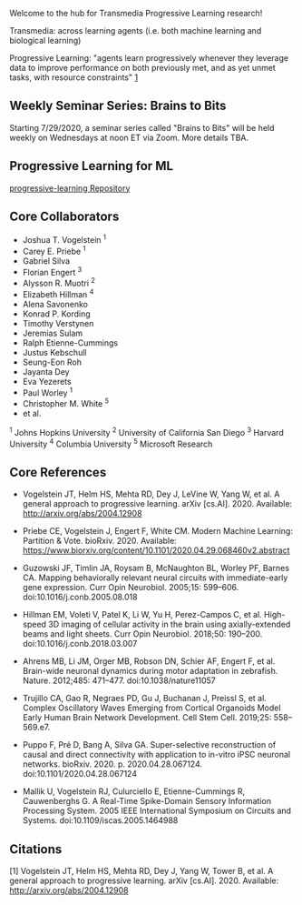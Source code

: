Welcome to the hub for Transmedia Progressive Learning research!

Transmedia: across learning agents (i.e. both machine learning and biological learning)

Progressive Learning: "agents learn progressively whenever they leverage data to 
improve performance on both previously met, and as yet unmet tasks, with resource constraints" [1](http://arxiv.org/abs/2004.12908) 

## Weekly Seminar Series: Brains to Bits

Starting 7/29/2020, a seminar series called "Brains to Bits" will be held weekly on Wednesdays at noon ET via Zoom. More details TBA.

## Progressive Learning for ML

[progressive-learning Repository](https://github.com/neurodata/progressive-learning)

## Core Collaborators
- Joshua T. Vogelstein <sup>1</sup>
- Carey E. Priebe <sup>1</sup>
- Gabriel Silva
- Florian Engert <sup>3</sup>
- Alysson R. Muotri <sup>2</sup>
- Elizabeth Hillman <sup>4</sup>
- Alena Savonenko
- Konrad P. Kording
- Timothy Verstynen
- Jeremias Sulam
- Ralph Etienne-Cummings
- Justus Kebschull
- Seung-Eon Roh
- Jayanta Dey
- Eva Yezerets
- Paul Worley <sup>1</sup>
- Christopher M. White <sup>5</sup>
- et al.

<sup>1</sup> Johns Hopkins University
<sup>2</sup> University of California San Diego
<sup>3</sup> Harvard University
<sup>4</sup> Columbia University
<sup>5</sup> Microsoft Research

## Core References

- Vogelstein JT, Helm HS, Mehta RD, Dey J, LeVine W, Yang W, et al. A general approach to progressive learning. arXiv [cs.AI]. 2020. Available: http://arxiv.org/abs/2004.12908

- Priebe CE, Vogelstein J, Engert F, White CM. Modern Machine Learning: Partition & Vote. bioRxiv. 2020. Available: https://www.biorxiv.org/content/10.1101/2020.04.29.068460v2.abstract

- Guzowski JF, Timlin JA, Roysam B, McNaughton BL, Worley PF, Barnes CA. Mapping behaviorally relevant neural circuits with immediate-early gene expression. Curr Opin Neurobiol. 2005;15: 599–606. doi:10.1016/j.conb.2005.08.018

- Hillman EM, Voleti V, Patel K, Li W, Yu H, Perez-Campos C, et al. High-speed 3D imaging of cellular activity in the brain using axially-extended beams and light sheets. Curr Opin Neurobiol. 2018;50: 190–200. doi:10.1016/j.conb.2018.03.007

- Ahrens MB, Li JM, Orger MB, Robson DN, Schier AF, Engert F, et al. Brain-wide neuronal dynamics during motor adaptation in zebrafish. Nature. 2012;485: 471–477. doi:10.1038/nature11057

- Trujillo CA, Gao R, Negraes PD, Gu J, Buchanan J, Preissl S, et al. Complex Oscillatory Waves Emerging from Cortical Organoids Model Early Human Brain Network Development. Cell Stem Cell. 2019;25: 558–569.e7.

- Puppo F, Pré D, Bang A, Silva GA. Super-selective reconstruction of causal and direct connectivity with application to in-vitro iPSC neuronal networks. bioRxiv. 2020. p. 2020.04.28.067124. doi:10.1101/2020.04.28.067124

- Mallik U, Vogelstein RJ, Culurciello E, Etienne-Cummings R, Cauwenberghs G. A Real-Time Spike-Domain Sensory Information Processing System. 2005 IEEE International Symposium on Circuits and Systems. doi:10.1109/iscas.2005.1464988





## Citations

[1] Vogelstein JT, Helm HS, Mehta RD, Dey J, Yang W, Tower B, et al. A general approach to progressive learning. arXiv [cs.AI]. 2020. Available: http://arxiv.org/abs/2004.12908
